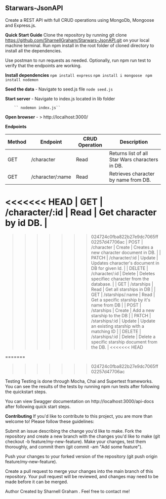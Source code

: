 ## Starwars-JsonAPI
Create a REST API with full CRUD operations using MongoDb, Mongoose and Express.js.




**Quick Start Guide**
Clone the repository by running git clone https://github.com/SharnellGraham/Starwars-JsonAPI.git on your local machine terminal.
Run npm install in the root folder of cloned directory to install all the dependencies.

Use postman to run requests as needed.
Optionally, run npm run test to verify that the endpoints are working.

 **Install dependencies**
    `` npm install express ``
    ``npm install i mongoose ``
   `` npm install nodemon ``

 **Seed the data**
    - Navigate to seed.js file 
        `` node seed.js `` 

 **Start server**
    - Navigate to index.js located in lib folder

        `` nodemon index.js``
     

 **Open browser**
    - > http://localhost:3000/



**Endpoints**

| Method | Endpoint	         | CRUD Operation | Description                                        |
| ------ | ------------------| -------------  | -------------------------------------------------- |
| GET    | /character	       | Read	         | Returns list of all Star Wars characters in DB.    |
| GET    | /character/:name  | Read           | Retrieves character by name from DB.               |
<<<<<<< HEAD
| GET    | /character/:id     |   Read       |   Get character by id 
DB.                |
=======
>>>>>>> 024724c0fba822b27e9dc7065ff02257d47706ac
| POST   | /character	       | Create	     | Creates a new character document in DB.            |
| PATCH  | /character/:id    | Update	     | Updates character's document in DB for given Id.   |
| DELETE | /character/:id    | Delete         | Deletes specifiec character from the database.     |
| GET    | /starships	      | Read           | Get all starships in DB                            |
| GET    | /starships/:name | Read           | Get a specific starship by it's name from DB        |
| POST   | /starships	      | Create         | Add a new starship to the DB                       |
| PATCH  | /starships/:id	  | Update	       | Update an existing starship with a matching ID      |
| DELETE | /starships/:id   | Delete	       | Delete a specific starship document from the DB.    |
<<<<<<< HEAD

=======
>>>>>>> 024724c0fba822b27e9dc7065ff02257d47706ac

Testing
Testing is done through Mocha, Chai and Supertest frameworks. You can see the results of the tests by running npm run tests after following the quickstart steps.

You can view Swagger documentation on http://localhost:3000/api-docs after following quick start steps.




**Contributing**
If you'd like to contribute to this project, you are more than welcome to! Please follow these guidelines:

Submit an issue describing the change you'd like to make.
Fork the repository and create a new branch with the changes you'd like to make (git checkout -b feature/my-new-feature).
Make your changes, test them thoroughly, and commit them (git commit -am "Add some feature").

Push your changes to your forked version of the repository (git push origin feature/my-new-feature).

Create a pull request to merge your changes into the main branch of this repository. Your pull request will be reviewed, and changes may need to be made before it can be merged.






Author
Created by Sharnell Graham . Feel free to contact me!


